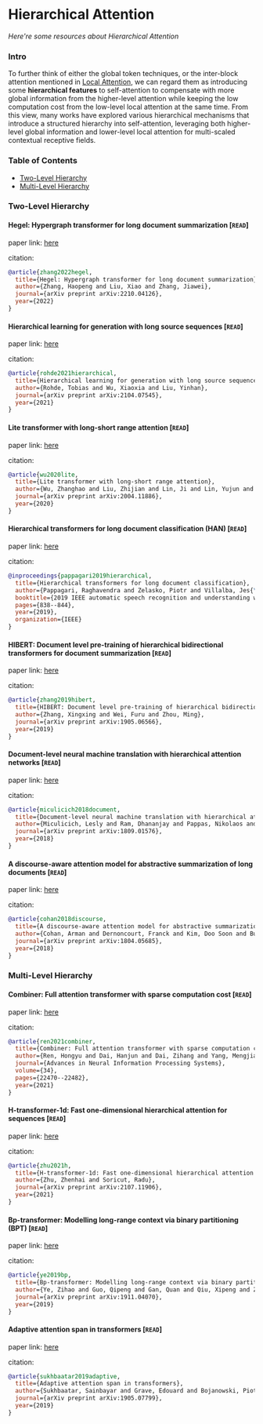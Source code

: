 # Hierarchical Attention
*Here're some resources about Hierarchical Attention*


### Intro

To further think of either the global token techniques, or the inter-block attention mentioned in [Local Attention](./local_attn.md/), we can regard them as introducing some **hierarchical features** to self-attention to compensate with more
global information from the higher-level attention while keeping the low computation cost from the low-level local
attention at the same time. From this view, many works have explored various hierarchical mechanisms that
introduce a structured hierarchy into self-attention, leveraging both higher-level global information and lower-level
local attention for multi-scaled contextual receptive fields.


### Table of Contents
* [Two-Level Hierarchy](#two-level-hierarchy)
* [Multi-Level Hierarchy](#multi-level-hierarchy)

### Two-Level Hierarchy


#### Hegel: Hypergraph transformer for long document summarization [`READ`]

paper link: [here](https://arxiv.org/pdf/2210.04126)

citation: 
```bibtex
@article{zhang2022hegel,
  title={Hegel: Hypergraph transformer for long document summarization},
  author={Zhang, Haopeng and Liu, Xiao and Zhang, Jiawei},
  journal={arXiv preprint arXiv:2210.04126},
  year={2022}
}
```


#### Hierarchical learning for generation with long source sequences [`READ`]

paper link: [here](https://arxiv.org/pdf/2104.07545)

citation: 
```bibtex
@article{rohde2021hierarchical,
  title={Hierarchical learning for generation with long source sequences},
  author={Rohde, Tobias and Wu, Xiaoxia and Liu, Yinhan},
  journal={arXiv preprint arXiv:2104.07545},
  year={2021}
}
```

#### Lite transformer with long-short range attention [`READ`]

paper link: [here](https://arxiv.org/pdf/2004.11886)

citation: 
```bibtex
@article{wu2020lite,
  title={Lite transformer with long-short range attention},
  author={Wu, Zhanghao and Liu, Zhijian and Lin, Ji and Lin, Yujun and Han, Song},
  journal={arXiv preprint arXiv:2004.11886},
  year={2020}
}
```


#### Hierarchical transformers for long document classification (HAN) [`READ`]

paper link: [here](https://arxiv.org/pdf/1910.10781)

citation: 
```bibtex
@inproceedings{pappagari2019hierarchical,
  title={Hierarchical transformers for long document classification},
  author={Pappagari, Raghavendra and Zelasko, Piotr and Villalba, Jes{\'u}s and Carmiel, Yishay and Dehak, Najim},
  booktitle={2019 IEEE automatic speech recognition and understanding workshop (ASRU)},
  pages={838--844},
  year={2019},
  organization={IEEE}
}
```

#### HIBERT: Document level pre-training of hierarchical bidirectional transformers for document summarization [`READ`]

paper link: [here](https://arxiv.org/pdf/1905.06566)

citation: 
```bibtex
@article{zhang2019hibert,
  title={HIBERT: Document level pre-training of hierarchical bidirectional transformers for document summarization},
  author={Zhang, Xingxing and Wei, Furu and Zhou, Ming},
  journal={arXiv preprint arXiv:1905.06566},
  year={2019}
}
```

#### Document-level neural machine translation with hierarchical attention networks [`READ`]

paper link: [here](https://arxiv.org/pdf/1809.01576)

citation: 
```bibtex
@article{miculicich2018document,
  title={Document-level neural machine translation with hierarchical attention networks},
  author={Miculicich, Lesly and Ram, Dhananjay and Pappas, Nikolaos and Henderson, James},
  journal={arXiv preprint arXiv:1809.01576},
  year={2018}
}
```

#### A discourse-aware attention model for abstractive summarization of long documents [`READ`]

paper link: [here](https://arxiv.org/pdf/1804.05685)

citation: 
```bibtex
@article{cohan2018discourse,
  title={A discourse-aware attention model for abstractive summarization of long documents},
  author={Cohan, Arman and Dernoncourt, Franck and Kim, Doo Soon and Bui, Trung and Kim, Seokhwan and Chang, Walter and Goharian, Nazli},
  journal={arXiv preprint arXiv:1804.05685},
  year={2018}
}
```
    



### Multi-Level Hierarchy

#### Combiner: Full attention transformer with sparse computation cost [`READ`]

paper link: [here](https://proceedings.neurips.cc/paper/2021/file/bd4a6d0563e0604510989eb8f9ff71f5-Paper.pdf)

citation: 
```bibtex
@article{ren2021combiner,
  title={Combiner: Full attention transformer with sparse computation cost},
  author={Ren, Hongyu and Dai, Hanjun and Dai, Zihang and Yang, Mengjiao and Leskovec, Jure and Schuurmans, Dale and Dai, Bo},
  journal={Advances in Neural Information Processing Systems},
  volume={34},
  pages={22470--22482},
  year={2021}
}
```


#### H-transformer-1d: Fast one-dimensional hierarchical attention for sequences [`READ`]

paper link: [here](https://arxiv.org/pdf/2107.11906)

citation: 
```bibtex
@article{zhu2021h,
  title={H-transformer-1d: Fast one-dimensional hierarchical attention for sequences},
  author={Zhu, Zhenhai and Soricut, Radu},
  journal={arXiv preprint arXiv:2107.11906},
  year={2021}
}
```

#### Bp-transformer: Modelling long-range context via binary partitioning (BPT) [`READ`]

paper link: [here](https://arxiv.org/pdf/1911.04070)

citation: 
```bibtex
@article{ye2019bp,
  title={Bp-transformer: Modelling long-range context via binary partitioning},
  author={Ye, Zihao and Guo, Qipeng and Gan, Quan and Qiu, Xipeng and Zhang, Zheng},
  journal={arXiv preprint arXiv:1911.04070},
  year={2019}
}
```


#### Adaptive attention span in transformers [`READ`]

paper link: [here](https://arxiv.org/pdf/1905.07799)

citation: 
```bibtex
@article{sukhbaatar2019adaptive,
  title={Adaptive attention span in transformers},
  author={Sukhbaatar, Sainbayar and Grave, Edouard and Bojanowski, Piotr and Joulin, Armand},
  journal={arXiv preprint arXiv:1905.07799},
  year={2019}
}
```
    
    
